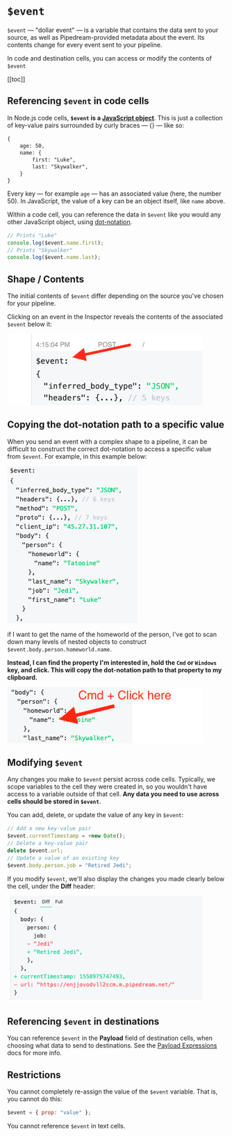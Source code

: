 # `$event`

`$event` — "dollar event" — is a variable that contains the data sent to your source, as well as Pipedream-provided metadata about the event. Its contents change for every event sent to your pipeline.

In code and destination cells, you can access or modify the contents of `$event`

[[toc]]

## Referencing `$event` in code cells

In Node.js code cells, **`$event` is a [JavaScript object](https://developer.mozilla.org/en-US/docs/Learn/JavaScript/Objects/Basics#Object_basics)**. This is just a collection of key-value pairs surrounded by curly braces — {} — like so:

```
{
    age: 50,
    name: {
        first: "Luke",
        last: "Skywalker",
    }
}
```

Every key — for example `age` — has an associated value (here, the number 50). In JavaScript, the value of a key can be an object itself, like `name` above.

Within a code cell, you can reference the data in `$event` like you would any other JavaScript object, using [dot-notation](https://developer.mozilla.org/en-US/docs/Web/JavaScript/Guide/Working_with_Objects#Objects_and_properties).

```javascript
// Prints "Luke"
console.log($event.name.first);
// Prints "Skywalker"
console.log($event.name.last);
```

## Shape / Contents

The initial contents of `$event` differ depending on the source you've chosen for your pipeline.

Clicking on an event in the Inspector reveals the contents of the associated `$event` below it:

<div>
<img alt="Dollar event in inspector" width="450" src="./images/dollar-event.png">
</div>

## Copying the dot-notation path to a specific value

When you send an event with a complex shape to a pipeline, it can be difficult to construct the correct dot-notation to access a specific value from `$event`. For example, in this example below:

<div>
<img alt="Complex dollar event" src="./images/complex-dollar-event.png">
</div>

if I want to get the name of the homeworld of the person, I've got to scan down many levels of nested objects to construct `$event.body.person.homeworld.name`.

**Instead, I can find the property I'm interested in, hold the `Cmd` or `Windows` key, and click. This will copy the dot-notation path to that property to my clipboard.**

<div>
<img alt="Cmd click to get dot-notation" src="./images/cmd-click-to-get-path.png">
</div>

## Modifying `$event`

Any changes you make to `$event` persist across code cells. Typically, we scope variables to the cell they were created in, so you wouldn't have access to a variable outside of that cell. **Any data you need to use across cells should be stored in `$event`**.

You can add, delete, or update the value of any key in `$event`:

```javascript
// Add a new key-value pair
$event.currentTimestamp = +new Date();
// Delete a key-value pair
delete $event.url;
// Update a value of an existing key
$event.body.person.job = "Retired Jedi";
```

If you modify `$event`, we'll also display the changes you made clearly below the cell, under the **Diff** header:

<div>
<img alt="Dollar event diff" width="450" src="./images/diff.png">
</div>

## Referencing `$event` in destinations

You can reference `$event` in the **Payload** field of destination cells, when choosing what data to send to destinations. See the [Payload Expressions](/notebook/destinations/#payload-expressions) docs for more info.

## Restrictions

You cannot completely re-assign the value of the `$event` variable. That is, you cannot do this:

```javascript
$event = { prop: "value" };
```

You cannot reference `$event` in text cells.

<Footer />
